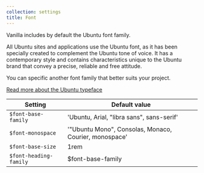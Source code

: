 ```yaml
---
collection: settings
title: Font
---
```


Vanilla includes by default the Ubuntu font family.

All Ubuntu sites and applications use the Ubuntu font, as it has been specially created to complement the Ubuntu tone of voice. It has a contemporary style and contains characteristics unique to the Ubuntu brand that convey a precise, reliable and free attitude.

You can specific another font family that better suits your project.

[Read more about the Ubuntu typeface](http://font.ubuntu.com/)

Setting  | Default value
 ------------- | -------------
`$font-base-family`   | 'Ubuntu, Arial, "libra sans", sans-serif'
`$font-monospace`    | '"Ubuntu Mono", Consolas, Monaco, Courier, monospace'
`$font-base-size`   | 1rem
`$font-heading-family`   | $font-base-family  
